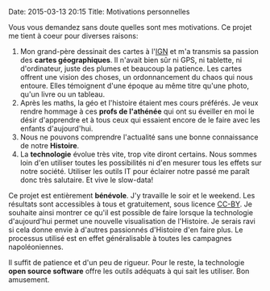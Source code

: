Date: 2015-03-13 20:15
Title: Motivations personnelles

Vous vous demandez sans doute quelles sont mes motivations. Ce projet me tient à coeur pour diverses raisons:

1. Mon grand-père dessinait des cartes à l'[IGN](http://www.ngi.be/) et m'a transmis sa passion des **cartes géographiques**. Il n'avait bien sûr ni GPS, ni tablette, ni d'ordinateur, juste des plumes et beaucoup la patience. Les cartes offrent une vision des choses, un ordonnancement du chaos qui nous entoure. Elles témoignent d'une époque au même titre qu'une photo, qu'un livre ou un tableau.
2. Après les maths, la géo et l'histoire étaient mes cours préférés. Je veux rendre hommage à ces **profs de l'athénée** qui ont su éveiller en moi le désir d'apprendre et à tous ceux qui essaient encore de le faire avec les enfants d'aujourd'hui. 
3. Nous ne pouvons comprendre l'actualité sans une bonne connaissance de notre **Histoire**.
4. La **technologie** évolue très vite, trop vite diront certains. Nous sommes loin d'en utiliser toutes les possibilités ni d'en mesurer tous les effets sur notre société. Utiliser les outils IT pour éclairer notre passé me paraît donc très salutaire. Et vive le slow-data!

Ce projet est entièrement **bénévole**. J'y travaille le soir et le weekend. Les résultats sont accessibles à tous et gratuitement,  sous licence [CC-BY](https://creativecommons.org/licenses/by/2.0/fr/). 
Je souhaite ainsi montrer ce qu'il est possible de faire lorsque la technologie d'aujourd'hui permet une nouvelle visualisation de l'Histoire. Je serais ravi si cela donne envie à d'autres passionnés d'Histoire d'en faire plus. Le processus utilisé est en effet généralisable à toutes les campagnes napoléoniennes. 

Il suffit de patience et d'un peu de rigueur. Pour le reste, la technologie **open source software** offre les outils adéquats à qui sait les utiliser. Bon amusement.
